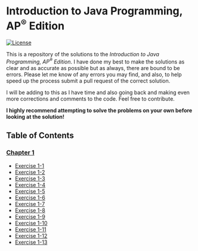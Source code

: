 # Introduction to Java Programming, AP<sup>®</sup> Edition

[![License](https://img.shields.io/badge/license-BSD%203--Clause-blue.svg)](https://opensource.org/licenses/BSD-3-Clause)

This is a repository of the solutions to the _Introduction to Java Programming, AP<sup>®</sup> Edition_. I have done my best to make the solutions as clear and as accurate as possible but as always, there are bound to be errors. Please let me know of any errors you may find, and also, to help speed up the process submit a pull request of the correct solution.

I will be adding to this as I have time and also going back and making even more corrections and comments to the code. Feel free to contribute.

**I highly recommend attempting to solve the problems on your own before looking at the solution!**

## Table of Contents

### [Chapter 1](/Chapter%201)
*   [Exercise 1-1](/Chapter%201/README.md#exercise-1-1)
*   [Exercise 1-2](/Chapter%201/README.md#exercise-1-2)
*   [Exercise 1-3](/Chapter%201/README.md#exercise-1-3)
*   [Exercise 1-4](/Chapter%201/README.md#exercise-1-4)
*   [Exercise 1-5](/Chapter%201/README.md#exercise-1-5)
*   [Exercise 1-6](/Chapter%201/README.md#exercise-1-6)
*   [Exercise 1-7](/Chapter%201/README.md#exercise-1-7)
*   [Exercise 1-8](/Chapter%201/README.md#exercise-1-8)
*   [Exercise 1-9](/Chapter%201/README.md#exercise-1-9)
*   [Exercise 1-10](/Chapter%201/README.md#exercise-1-10)
*   [Exercise 1-11](/Chapter%201/README.md#exercise-1-11)
*   [Exercise 1-12](/Chapter%201/README.md#exercise-1-12)
*   [Exercise 1-13](/Chapter%201/README.md#exercise-1-13)
